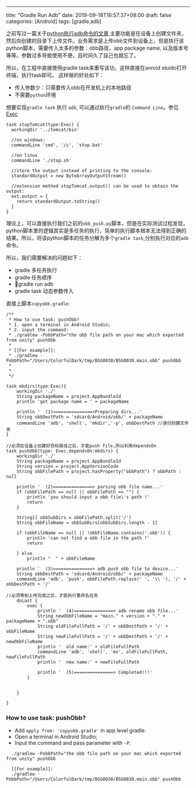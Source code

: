 ---
title: "Gradle Run Adb"
date: 2019-09-18T16:57:37+08:00
draft: false
categories: [Android]
tags: [gradle,adb]


之前写过一篇关于[python执行adb命令的文章](https://www.harddone.com/post/python_adb/),主要功能是在设备上创建文件夹，然后向创建的目录下上传文件。业务需求是上传obb文件到设备上，但是执行该python脚本，需要传入太多的参数：obb路径，app package name, 以及版本号等等。参数过多导致使用不便，且时间久了自己也就忘了。

所以，在工程中直接使用gradle task来重写该功，这样直接在anroid stuido打开终端，执行task即可。
这样做的好处如下：

* 传入参数少：只需要传入obb在开发机上的本地路径
* 不需要`python`环境

想要实现`gradle task` 执行 `adb`, 可以通过执行`gradle`的 `Command Line`。参见[Exec](https://docs.gradle.org/current/dsl/org.gradle.api.tasks.Exec.html#org.gradle.api.tasks.Exec)

``` shell
task stopTomcat(type:Exec) {
  workingDir '../tomcat/bin'

  //on windows:
  commandLine 'cmd', '/c', 'stop.bat'

  //on linux
  commandLine './stop.sh'

  //store the output instead of printing to the console:
  standardOutput = new ByteArrayOutputStream()

  //extension method stopTomcat.output() can be used to obtain the output:
  ext.output = {
    return standardOutput.toString()
  }
}
```

理论上，可以直接执行我们之前的`obb_push.py`脚本，但是在实际测试过程发现，python脚本里的逻辑其实是多任务的执行，简单的执行脚本根本无法得到正确的结果。所以，将该python脚本的任务分解为多个`gradle task`,分别执行对应的`adb`命令。

所以，我们需要解决的问题如下：

* gradle 多任务执行
* gradle 任务顺序
* gradle run adb
* gradle task 动态参数传入

直接上脚本`copyobb.gradle`:

```shell
/**
 * How to use task: pushObb?
 * 1. open a terminal in Android Studio;
 * 2. input the command:
 * ./gradlew -PobbPath="the obb file path on your mac which exported from unity" pushObb
 *
 * [[For example]]:
 * ./gradlew -PobbPath="/Users/ColorfulDark/tmp/BSG0030/BSG0030.main.obb" pushObb
 *
 *
 */

task mkdirs(type:Exec){
    workingDir './'
    String packageName = project.AppBundleId
    println 'get package name = ' + packageName

    println '  (1)===============>Preparing dirs...'
    String obbDestPath = 'sdcard/Android/obb/' + packageName
    commandLine 'adb', 'shell', 'mkdir','-p', obbDestPath //递归创建文件夹
}

//必须在设备上创建好目标路径之后，才能push file,所以利用dependsOn
task pushObb(type: Exec,dependsOn:mkdirs) {
    workingDir './'
    String packageName = project.AppBundleId
    String version = project.AppVersionCode
    String obbFilePath = project.hasProperty("obbPath") ? obbPath : null

    println '  (2)===============> parsing obb file name...'
    if (obbFilePath == null || obbFilePath == "") {
        println 'you should input a obb file\'s path !'
        return
    }

    String[] obbSubDirs = obbFilePath.split('/')
    String obbFileName = obbSubDirs[obbSubDirs.length - 1]

    if (obbFileName == null || !obbFileName.contains('.obb')) {
        println 'can not find a obb file in the path !'
        return

    } else
        println "  " + obbFileName

    println '  (3)===============> adb push obb file to device...'
    String obbDestPath = 'sdcard/Android/obb/' + packageName
    commandLine 'adb', 'push', obbFilePath.replace(' ', '\\ '), '/' + obbDestPath + '/'

//必须等到上传完成之后，才能执行重命名任务
    doLast {
        exec {
            println '  (4)===============> adb rename obb file...'
            String newObbFileName = "main." + version + "." + packageName + ".obb"
            String oldFileFullPath = '/' + obbDestPath + '/' + obbFileName
            String newFileFullPath = '/' + obbDestPath + '/' + newObbFileName
            println '  old name:' + oldFileFullPath
            commandLine 'adb', 'shell', 'mv', oldFileFullPath, newFileFullPath
            println '  new name:' + newFileFullPath

            println '  (5)===============> Completed!!!'
        }


    }

}

```

### How to use task: pushObb?

* Add `apply from: 'copyobb.gradle'` in app level gradle.
* Open a terminal in Android Studio;
* Input the command and pass parameter with `-P`:

```shell
  ./gradlew -PobbPath="the obb file path on your mac which exported from unity" pushObb

  [[For example]]:
  ./gradlew -PobbPath="/Users/ColorfulDark/tmp/BSG0030/BSG0030.main.obb" pushObb

```
